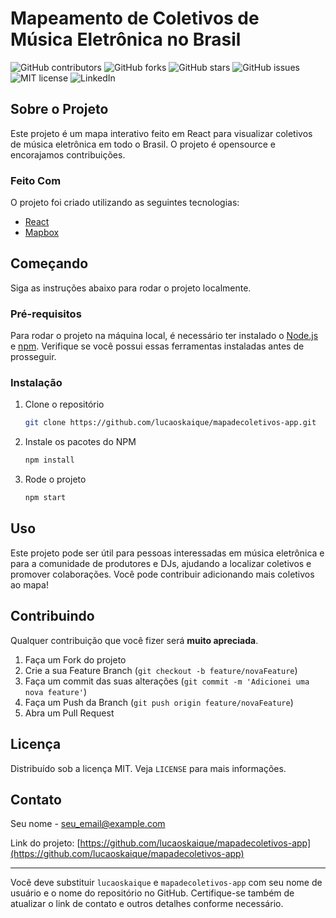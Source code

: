 # Mapeamento de Coletivos de Música Eletrônica no Brasil

![GitHub contributors](https://img.shields.io/github/contributors/lucaoskaique/mapadecoletivos-app)
![GitHub forks](https://img.shields.io/github/forks/lucaoskaique/mapadecoletivos-app)
![GitHub stars](https://img.shields.io/github/stars/lucaoskaique/mapadecoletivos-app)
![GitHub issues](https://img.shields.io/github/issues/lucaoskaique/mapadecoletivos-app)
![MIT license](https://img.shields.io/github/license/lucaoskaique/mapadecoletivos-app)
![LinkedIn](https://img.shields.io/badge/-LinkedIn-black.svg?style=flat-square&logo=linkedin&colorB=555)

## Sobre o Projeto

Este projeto é um mapa interativo feito em React para visualizar coletivos de música eletrônica em todo o Brasil. O projeto é opensource e encorajamos contribuições.

### Feito Com

O projeto foi criado utilizando as seguintes tecnologias:

* [React](https://pt-br.reactjs.org/)
* [Mapbox](https://www.mapbox.com/)

## Começando

Siga as instruções abaixo para rodar o projeto localmente.

### Pré-requisitos

Para rodar o projeto na máquina local, é necessário ter instalado o [Node.js](https://nodejs.org/) e [npm](https://www.npmjs.com/). Verifique se você possui essas ferramentas instaladas antes de prosseguir.

### Instalação

1. Clone o repositório
   ```sh
   git clone https://github.com/lucaoskaique/mapadecoletivos-app.git
   ```
2. Instale os pacotes do NPM
   ```sh
   npm install
   ```
3. Rode o projeto
   ```sh
   npm start
   ```

## Uso

Este projeto pode ser útil para pessoas interessadas em música eletrônica e para a comunidade de produtores e DJs, ajudando a localizar coletivos e promover colaborações. Você pode contribuir adicionando mais coletivos ao mapa!

## Contribuindo

Qualquer contribuição que você fizer será **muito apreciada**.

1. Faça um Fork do projeto
2. Crie a sua Feature Branch (`git checkout -b feature/novaFeature`)
3. Faça um commit das suas alterações (`git commit -m 'Adicionei uma nova feature'`)
4. Faça um Push da Branch (`git push origin feature/novaFeature`)
5. Abra um Pull Request

## Licença

Distribuído sob a licença MIT. Veja `LICENSE` para mais informações.

## Contato

Seu nome - seu_email@example.com

Link do projeto: [https://github.com/lucaoskaique/mapadecoletivos-app](https://github.com/lucaoskaique/mapadecoletivos-app)

---

Você deve substituir `lucaoskaique` e `mapadecoletivos-app` com seu nome de usuário e o nome do repositório no GitHub. Certifique-se também de atualizar o link de contato e outros detalhes conforme necessário.
